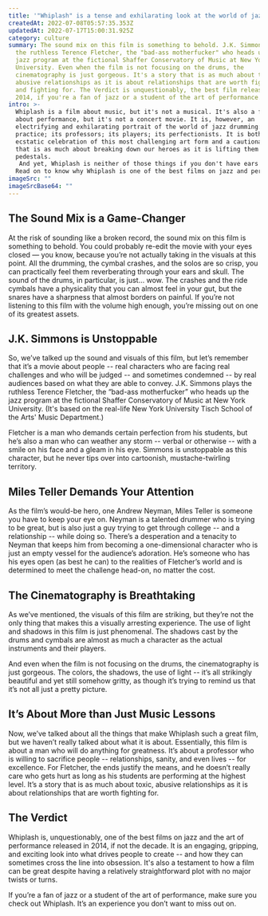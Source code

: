 ```yaml
---
title: '"Whiplash" is a tense and exhilarating look at the world of jazz'
createdAt: 2022-07-08T05:57:35.353Z
updatedAt: 2022-07-17T15:00:31.925Z
category: culture
summary: The sound mix on this film is something to behold. J.K. Simmons plays
  the ruthless Terence Fletcher, the "bad-ass motherfucker" who heads up the
  jazz program at the fictional Shaffer Conservatory of Music at New York
  University. Even when the film is not focusing on the drums, the
  cinematography is just gorgeous. It's a story that is as much about toxic,
  abusive relationships as it is about relationships that are worth fighting for
  and fighting for. The Verdict is unquestionably, the best film released in
  2014, if you're a fan of jazz or a student of the art of performance.
intro: >-
  Whiplash is a film about music, but it's not a musical. It's also a film
  about performance, but it's not a concert movie. It is, however, an
  electrifying and exhilarating portrait of the world of jazz drumming: its
  practice; its professors; its players; its perfectionists. It is both an
  ecstatic celebration of this most challenging art form and a cautionary tale
  that is as much about breaking down our heroes as it is lifting them up on
  pedestals.
   And yet, Whiplash is neither of those things if you don't have ears to hear and eyes to see what director Damien Chazelle so expertly puts right in front of us. Coming out of Sundance with the Audience Award and Best Director laurels, this indie has been getting rave reviews for all the right reasons — which we’ll get into in just a bit -- but it took me two viewings to figure out why that was the case.
  Read on to know why Whiplash is one of the best films on jazz and performance released this year:
imageSrc: ""
imageSrcBase64: ""
---
```


## The Sound Mix is a Game-Changer

At the risk of sounding like a broken record, the sound mix on this film is something to behold. You could probably re-edit the movie with your eyes closed — you know, because you’re not actually taking in the visuals at this point. All the drumming, the cymbal crashes, and the solos are so crisp, you can practically feel them reverberating through your ears and skull.
The sound of the drums, in particular, is just… wow. The crashes and the ride cymbals have a physicality that you can almost feel in your gut, but the snares have a sharpness that almost borders on painful. If you’re not listening to this film with the volume high enough, you’re missing out on one of its greatest assets.

## J.K. Simmons is Unstoppable

So, we’ve talked up the sound and visuals of this film, but let’s remember that it’s a movie about people -- real characters who are facing real challenges and who will be judged -- and sometimes condemned -- by real audiences based on what they are able to convey.
J.K. Simmons plays the ruthless Terence Fletcher, the “bad-ass motherfucker” who heads up the jazz program at the fictional Shaffer Conservatory of Music at New York University. (It's based on the real-life New York University Tisch School of the Arts' Music Department.)

Fletcher is a man who demands certain perfection from his students, but he’s also a man who can weather any storm -- verbal or otherwise -- with a smile on his face and a gleam in his eye. Simmons is unstoppable as this character, but he never tips over into cartoonish, mustache-twirling territory.

## Miles Teller Demands Your Attention

As the film’s would-be hero, one Andrew Neyman, Miles Teller is someone you have to keep your eye on. Neyman is a talented drummer who is trying to be great, but is also just a guy trying to get through college -- and a relationship -- while doing so. There’s a desperation and a tenacity to Neyman that keeps him from becoming a one-dimensional character who is just an empty vessel for the audience’s adoration.
He’s someone who has his eyes open (as best he can) to the realities of Fletcher’s world and is determined to meet the challenge head-on, no matter the cost.

## The Cinematography is Breathtaking

As we’ve mentioned, the visuals of this film are striking, but they’re not the only thing that makes this a visually arresting experience. The use of light and shadows in this film is just phenomenal.
The shadows cast by the drums and cymbals are almost as much a character as the actual instruments and their players.

And even when the film is not focusing on the drums, the cinematography is just gorgeous. The colors, the shadows, the use of light -- it’s all strikingly beautiful and yet still somehow gritty, as though it’s trying to remind us that it’s not all just a pretty picture.

## It’s About More than Just Music Lessons

Now, we’ve talked about all the things that make Whiplash such a great film, but we haven’t really talked about what it is about. Essentially, this film is about a man who will do anything for greatness.
It’s about a professor who is willing to sacrifice people -- relationships, sanity, and even lives -- for excellence. For Fletcher, the ends justify the means, and he doesn’t really care who gets hurt as long as his students are performing at the highest level.
It’s a story that is as much about toxic, abusive relationships as it is about relationships that are worth fighting for.

## The Verdict

Whiplash is, unquestionably, one of the best films on jazz and the art of performance released in 2014, if not the decade. It is an engaging, gripping, and exciting look into what drives people to create -- and how they can sometimes cross the line into obsession. It's also a testament to how a film can be great despite having a relatively straightforward plot with no major twists or turns.

If you’re a fan of jazz or a student of the art of performance, make sure you check out Whiplash. It’s an experience you don’t want to miss out on.
